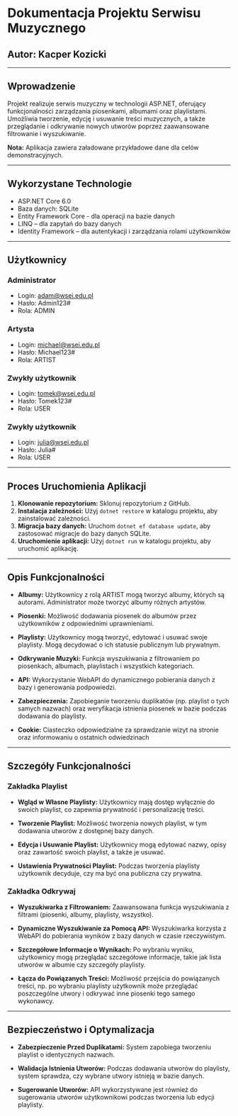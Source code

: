 # Dokumentacja Projektu Serwisu Muzycznego

## Autor: Kacper Kozicki

---

## Wprowadzenie

Projekt realizuje serwis muzyczny w technologii ASP.NET, oferujący funkcjonalności zarządzania piosenkami, albumami oraz playlistami. Umożliwia tworzenie, edycję i usuwanie treści muzycznych, a także przeglądanie i odkrywanie nowych utworów poprzez zaawansowane filtrowanie i wyszukiwanie.

**Nota:** Aplikacja zawiera załadowane przykładowe dane dla celów demonstracyjnych.

---

## Wykorzystane Technologie

- ASP.NET Core 6.0
- Baza danych: SQLite
- Entity Framework Core - dla operacji na bazie danych
- LINQ – dla zapytań do bazy danych
- Identity Framework – dla autentykacji i zarządzania rolami użytkowników

---

## Użytkownicy

### Administrator

- Login: adam@wsei.edu.pl
- Hasło: Admin123#
- Rola: ADMIN

### Artysta

- Login: michael@wsei.edu.pl
- Hasło: Michael123#
- Rola: ARTIST

### Zwykły użytkownik

- Login: tomek@wsei.edu.pl
- Hasło: Tomek123#
- Rola: USER

### Zwykły użytkownik

- Login: julia@wsei.edu.pl
- Hasło: Julia#
- Rola: USER

---

## Proces Uruchomienia Aplikacji

1. **Klonowanie repozytorium:** Sklonuj repozytorium z GitHub.
2. **Instalacja zależności:** Użyj `dotnet restore` w katalogu projektu, aby zainstalować zależności.
3. **Migracja bazy danych:** Uruchom `dotnet ef database update`, aby zastosować migracje do bazy danych SQLite.
4. **Uruchomienie aplikacji:** Użyj `dotnet run` w katalogu projektu, aby uruchomić aplikację.

---

## Opis Funkcjonalności

- **Albumy:** Użytkownicy z rolą ARTIST mogą tworzyć albumy, których są autorami. Administrator może tworzyć albumy różnych artystów.

- **Piosenki:** Możliwość dodawania piosenek do albumów przez użytkowników z odpowiednimi uprawnieniami.

- **Playlisty:** Użytkownicy mogą tworzyć, edytować i usuwać swoje playlisty. Mogą decydować o ich statusie publicznym lub prywatnym.

- **Odkrywanie Muzyki:** Funkcja wyszukiwania z filtrowaniem po piosenkach, albumach, playlistach i wszystkich kategoriach.

- **API:** Wykorzystanie WebAPI do dynamicznego pobierania danych z bazy i generowania podpowiedzi.

- **Zabezpieczenia:** Zapobieganie tworzeniu duplikatów (np. playlist o tych samych nazwach) oraz weryfikacja istnienia piosenek w bazie podczas dodawania do playlisty.
  
- **Cookie:** Ciasteczko odpowiedzialne za sprawdzanie wizyt na stronie oraz informowaniu o ostatnich odwiedzinach
---

## Szczegóły Funkcjonalności

### Zakładka Playlist

- **Wgląd w Własne Playlisty:** Użytkownicy mają dostęp wyłącznie do swoich playlist, co zapewnia prywatność i personalizację treści.

- **Tworzenie Playlist:** Możliwość tworzenia nowych playlist, w tym dodawania utworów z dostępnej bazy danych.

- **Edycja i Usuwanie Playlist:** Użytkownicy mogą edytować nazwy, opisy oraz zawartość swoich playlist, a także je usuwać.

- **Ustawienia Prywatności Playlist:** Podczas tworzenia playlisty użytkownik decyduje, czy ma być ona publiczna czy prywatna.

### Zakładka Odkrywaj

- **Wyszukiwarka z Filtrowaniem:** Zaawansowana funkcja wyszukiwania z filtrami (piosenki, albumy, playlisty, wszystko).

- **Dynamiczne Wyszukiwanie za Pomocą API:** Wyszukiwarka korzysta z WebAPI do pobierania wyników z bazy danych w czasie rzeczywistym.

- **Szczegółowe Informacje o Wynikach:** Po wybraniu wyniku, użytkownicy mogą przeglądać szczegółowe informacje, takie jak lista utworów w albumie czy szczegóły playlisty.

- **Łącza do Powiązanych Treści:** Możliwość przejścia do powiązanych treści, np. po wybraniu playlisty użytkownik może przeglądać poszczególne utwory i odkrywać inne piosenki tego samego wykonawcy.

---

## Bezpieczeństwo i Optymalizacja

- **Zabezpieczenie Przed Duplikatami:** System zapobiega tworzeniu playlist o identycznych nazwach.

- **Walidacja Istnienia Utworów:** Podczas dodawania utworów do playlisty, system sprawdza, czy wybrane utwory istnieją w bazie danych.

- **Sugerowanie Utworów:** API wykorzystywane jest również do sugerowania utworów użytkownikowi podczas tworzenia lub edycji playlisty.


